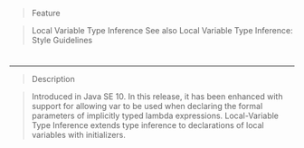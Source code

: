 >Feature

>Local Variable Type Inference
>See also Local Variable Type Inference: Style Guidelines

###
```
```

- - -

>Description

>Introduced in Java SE 10. In this release,
>it has been enhanced with support for allowing var to be used when declaring the formal parameters of implicitly typed lambda expressions.
>Local-Variable Type Inference extends type inference to declarations of local variables with initializers.

###
```
```
